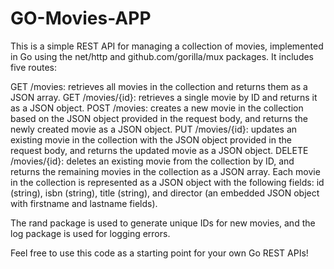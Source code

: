 # GO-Movies-APP
This is a simple REST API for managing a collection of movies, implemented in Go using the net/http and github.com/gorilla/mux packages. It includes five routes:

GET /movies: retrieves all movies in the collection and returns them as a JSON array.
GET /movies/{id}: retrieves a single movie by ID and returns it as a JSON object.
POST /movies: creates a new movie in the collection based on the JSON object provided in the request body, and returns the newly created movie as a JSON object.
PUT /movies/{id}: updates an existing movie in the collection with the JSON object provided in the request body, and returns the updated movie as a JSON object.
DELETE /movies/{id}: deletes an existing movie from the collection by ID, and returns the remaining movies in the collection as a JSON array.
Each movie in the collection is represented as a JSON object with the following fields: id (string), isbn (string), title (string), and director (an embedded JSON object with firstname and lastname fields).

The rand package is used to generate unique IDs for new movies, and the log package is used for logging errors.

Feel free to use this code as a starting point for your own Go REST APIs!
